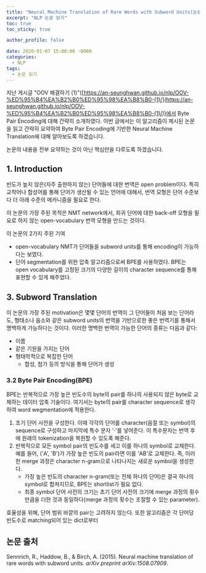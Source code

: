 ```yaml
---
title: "Neural Machine Translation of Rare Words with Subword Units(논문 읽기)"
excerpt: "NLP 논문 읽기"
toc: true
toc_sticky: true

author_profile: false

date: 2020-01-07 15:00:00 -0000
categories: 
  - NLP
tags:
  - 논문 읽기
---
```

지난 게시글 "OOV 해결하기 (1)"([https://an-seunghwan.github.io/nlp/OOV-%ED%95%B4%EA%B2%B0%ED%95%98%EA%B8%B0-(1)/](https://an-seunghwan.github.io/nlp/OOV-%ED%95%B4%EA%B2%B0%ED%95%98%EA%B8%B0-(1)/))에서 Byte Pair Encoding에 대해 간략히 소개하였다. 이번 글에서는 이 알고리즘이 제시된 논문을 읽고 간략히 요약하여 Byte Pair Encoding에 기반한 Neural Machine Translation에 대해 알아보도록 하겠습니다.

논문의 내용을 전부 요약하는 것이 아닌 핵심만을 다루도록 하겠습니다.

## 1. Introduction

빈도가 높지 않은(자주 출현하지 않는) 단어들에 대한 번역은 open problem이다. 특히 교착어나 합성어를 통해 단어가 생산될 수 있는 언어에 대해서, 번역 모형은 단어 수준보다 더 아래 수준의 메카니즘을 필요로 한다.

이 논문의 가장 주된 목적은 NMT network에서, 희귀 단어에 대한 back-off 모형을 필요로 하지 않는 open-vocabulary 번역 모형을 만드는 것이다.

이 논문의 2가지 주된 기여
* open-vocabulary NMT가 단어들을 subword units를 통해 encoding이 가능하다는 보였다. 
* 단어 segmentation를 위한 압축 알고리즘으로써 BPE를 사용하였다. BPE는 open vocabulary를 고정된 크기의 다양한 길이의 character sequence를 통해 표현할 수 있게 해주었다.

## 3. Subword Translation

이 논문의 가장 주된 motivation은 몇몇 단어의 번역이 그 단어들이 처음 보는 단어라도, 형태소나 음소와 같은 subword units의 번역을 기반으로한 좋은 번역기를 통해서 명백하게 가능하다는 것이다. 이러한 명백한 번역이 가능한 단어의 종류는 다음과 같다:
* 이름 
* 같은 기원을 가지는 단어
* 형태학적으로 복잡한 단어
	- 합성, 첨가 등의 방식을 통해 단어가 생성

### 3.2 Byte Pair Encoding(BPE)

BPE는 반복적으로 가장 높은 빈도수의 byte의 pair를 하나의 사용되지 않은 byte로 교체하는 데이터 압축 기술이다. 여기서는 byte의 pair를 character sequence로 생각하여 word wegmentation에 적용한다.

1. 초기 단어 사전을 구성한다. 이때 각각의 단어를 character(음절 또는 symbol)의 sequence로 구성하고 마지막에 특수 문자 '·'를 넣어준다. 이 특수문자는 번역 후에 원래의 tokenization을 복원할 수 있도록 해준다.
2. 반복적으로 모든 symbol pair의 빈도수를 세고 이를 하나의 symbol로 교체한다. 예를 들어, ('A', 'B')가 가장 높은 빈도의 pair라면 이를 'AB'로 교체한다. 즉, 이러한 merge 과정은 character n-gram으로 나타나지는 새로운 symbol을 생성한다.
	- 가장 높은 빈도의 character n-gram(또는 전체 하나의 단어)은 결국 하나의 symbol로 합쳐지므로, BPE는 shortlist가 필요 없다.
	- 최종 symbol 단어 사전의 크기는 초기 단어 사전의 크기에 merge 과정의 횟수만큼을 더한 것과 동일하다(merge 과정의 횟수는 조절할 수 있는 parameter).

효율성을 위해, 단어 범위 바깥의 pair는 고려하지 않는다. 또한 알고리즘은 각 단어당 빈도수로 matching되어 있는 dict로부터 


## 논문 출처
Sennrich, R., Haddow, B., & Birch, A. (2015). Neural machine translation of rare words with subword units. _arXiv preprint arXiv:1508.07909_.
<!--stackedit_data:
eyJoaXN0b3J5IjpbLTE0MjM2NDQxMzgsLTQzNjUyMTI5OCwtMT
A5MzM5NDc2NV19
-->